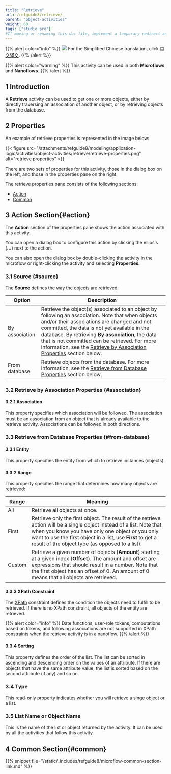 ```yaml
---
title: "Retrieve"
url: /refguide8/retrieve/
parent: "object-activities"
weight: 60
tags: ["studio pro"]
#If moving or renaming this doc file, implement a temporary redirect and let the respective team know they should update the URL in the product. See Mapping to Products for more details.
---
```


{{% alert color="info" %}}
<img src="/attachments/china.png" class="d-inline-block" /> For the Simplified Chinese translation, click [中文译文](https://cdn.mendix.tencent-cloud.com/documentation/refguide8/retrieve.pdf).
{{% /alert %}}

{{% alert color="warning" %}}
This activity can be used in both **Microflows** and **Nanoflows**.
{{% /alert %}}

## 1 Introduction

A **Retrieve** activity can be used to get one or more objects, either by directly traversing an association of another object, or by retrieving objects from the database.

## 2 Properties

An example of retrieve properties is represented in the image below:

{{< figure src="/attachments/refguide8/modeling/application-logic/activities/object-activities/retrieve/retrieve-properties.png" alt="retrieve properties" >}}

There are two sets of properties for this activity, those in the dialog box on the left, and those in the properties pane on the right.

The retrieve properties pane consists of the following sections:

* [Action](#action)
* [Common](#common)

## 3 Action Section{#action}

The **Action** section of the properties pane shows the action associated with this activity.

You can open a dialog box to configure this action by clicking the ellipsis (**…**) next to the action.

You can also open the dialog box by double-clicking the activity in the microflow or right-clicking the activity and selecting **Properties**.

### 3.1 Source {#source}

The **Source** defines the way the objects are retrieved:

| Option | Description |
| --- | --- |
| By association | Retrieve the object(s) associated to an object by following an association. Note that when objects and/or their associations are changed and not committed, the data is not yet available in the database. By retrieving **By association**, the data that is not committed can be retrieved. For more information, see the [Retrieve by Association Properties](#association) section below.  |
| From database | Retrieve objects from the database. For more information, see the [Retrieve from Database Properties](#from-database) section below. |

### 3.2 Retrieve by Association Properties {#association}

#### 3.2.1 Association

This property specifies which association will be followed. The association must be an association from an object that is already available to the retrieve activity. Associations can be followed in both directions.

### 3.3 Retrieve from Database Properties {#from-database}

#### 3.3.1 Entity

This property specifies the entity from which to retrieve instances (objects).

#### 3.3.2 Range

This property specifies the range that determines how many objects are retrieved:

| Range | Meaning |
| --- | --- |
| All | Retrieve all objects at once. |
| First | Retrieve only the first object. The result of the retrieve action will be a single object instead of a list. Note that when you know you have only one object or you only want to use the first object in a list, use **First** to get a result of the object type (as opposed to a list). |
| Custom | Retrieve a given number of objects (**Amount**) starting at a given index (**Offset**). The amount and offset are expressions that should result in a number. Note that the first object has an offset of 0. An amount of 0 means that all objects are retrieved. |

#### 3.3.3 XPath Constraint

The [XPath](/refguide8/xpath/) constraint defines the condition the objects need to fulfill to be retrieved. If there is no XPath constraint, all objects of the entity are retrieved.

{{% alert color="info" %}}
Date functions, user-role tokens, computations based on tokens, and following associations are not supported in XPath constraints when the retrieve activity is in a nanoflow.
{{% /alert %}}

#### 3.3.4 Sorting

This property defines the order of the list. The list can be sorted in ascending and descending order on the values of an attribute. If there are objects that have the same attribute value, the list is sorted based on the second attribute (if any) and so on.

### 3.4 Type

This read-only property indicates whether you will retrieve a singe object or a list.

### 3.5 List Name or Object Name

This is the name of the list or object returned by the activity. It can be used by all the activities that follow this activity.

## 4 Common Section{#common}

{{% snippet file="/static/_includes/refguide8/microflow-common-section-link.md" %}}
